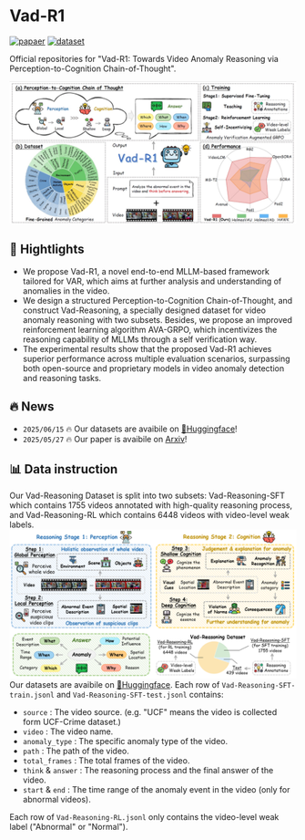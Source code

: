 # Vad-R1


[![papaer](https://img.shields.io/badge/arxiv-2505.19877-B31B1B?style=flat&logo=arXiv)](https://arxiv.org/abs/2505.19877) [![dataset](https://img.shields.io/badge/🤗-Dataset-0078D7?style=flat)](https://huggingface.co/datasets/wbfwonderful/Vad-R1)


Official repositories for "Vad-R1: Towards Video Anomaly Reasoning via Perception-to-Cognition Chain-of-Thought".

![](./images/overview.png)
## 📢 Hightlights
* We propose Vad-R1, a novel end-to-end MLLM-based framework tailored for VAR, which aims at further analysis and understanding of anomalies in the video.
* We design a structured Perception-to-Cognition Chain-of-Thought, and construct Vad-Reasoning, a specially designed dataset for video anomaly reasoning with two subsets. Besides, we propose an improved reinforcement learning algorithm AVA-GRPO, which incentivizes the reasoning capability of MLLMs through a self verification way.
* The experimental results show that the proposed Vad-R1 achieves superior performance across multiple evaluation scenarios, surpassing both open-source and proprietary models in video anomaly detection and reasoning tasks.

## 🔥 News
* `2025/06/15` 🔥 Our datasets are avaibile on [🤗Huggingface](https://huggingface.co/datasets/wbfwonderful/Vad-R1/tree/main)!
* `2025/05/27` 🔥 Our paper is avaibile on [Arxiv](https://arxiv.org/abs/2505.19877)!
## 📊 Data instruction
Our Vad-Reasoning Dataset is split into two subsets: Vad-Reasoning-SFT which contains 1755 videos annotated with high-quality reasoning process, and Vad-Reasoning-RL which contains 6448 videos with video-level weak labels.
![](./images/dataset.png)
Our datasets are avaibile on [🤗Huggingface](https://huggingface.co/datasets/wbfwonderful/Vad-R1/tree/main). Each row of `Vad-Reasoning-SFT-train.jsonl` and `Vad-Reasoning-SFT-test.jsonl` contains:
* `source` : The video source. (e.g. "UCF" means the video is collected form UCF-Crime dataset.)
* `video` : The video name.
* `anomaly_type` : The specific anomaly type of the video.
* `path` : The path of the video.
* `total_frames` : The total frames of the video.
* `think` & `answer` : The reasoning process and the final answer of the video.
* `start` & `end` : The time range of the anomaly event in the video (only for abnormal videos).

Each row of `Vad-Reasoning-RL.jsonl` only contains the video-level weak label ("Abnormal" or "Normal").
